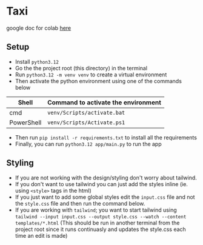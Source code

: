 # Taxi

google doc for colab [here](https://docs.google.com/document/d/16MatLfGRMtWJo0qkBZWX8G26LG9UnQbqBwFqu-p9o4s/edit?usp=sharing)

## Setup

- Install `python3.12` 
- Go the the project root (this directory) in the terminal
- Run `python3.12 -m venv venv` to create a virtual environment
- Then activate the python environment using one of the commands below

| Shell      | Command to activate the environment |
| ---------- | ----------------------------------- |
| cmd        | `venv/Scripts/activate.bat`         |
| PowerShell | `venv/Scripts/Activate.ps1`         |

- Then run `pip install -r requirements.txt` to install all the requirements
- Finally, you can run `python3.12 app/main.py` to run the app

## Styling
- If you are not working with the design/styling don't worry about tailwind.
- If you don't want to use tailwind you can just add the styles inline (ie. using `<style>` tags in the html)
- If you just want to add some global styles edit the `input.css` file and not the `style.css` file and then run the command below.
- If you are working with `tailwind`; you want to start tailwind using `tailwind --input input.css --output style.css --watch --content templates/*.html` (This should be run in another terminal from the project root since it runs continuasly and updates the style.css each time an edit is made)